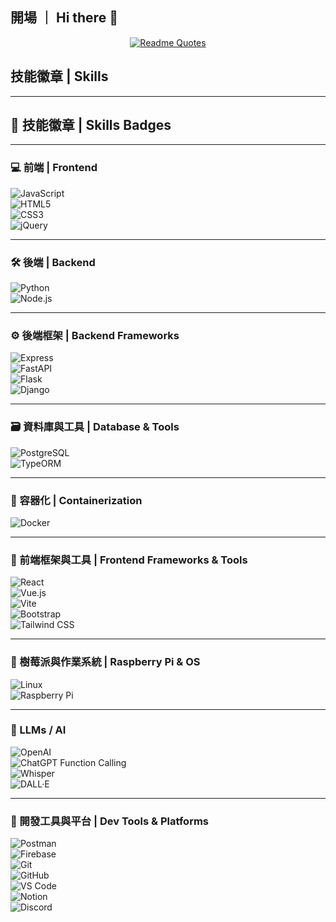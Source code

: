 ## 開場 ｜ Hi there 👋

<div align="center">
  
[![Readme Quotes](https://quotes-github-readme.vercel.app/api?type=horizontal&theme=algolia&quote=沒有程式與咖啡的清晨，如同黯淡的黎明｜%20Morning%20without%20coding%20＆%20coffee%20is%20a%20dwindled%20Dawn)](https://github.com/piyushsuthar/github-readme-quotes)
  
</div>

## 技能徽章 | Skills  
***

## 🧠 技能徽章 | Skills Badges  
***

### 💻 前端 | Frontend  
![JavaScript](https://img.shields.io/badge/javascript-%23323330.svg?style=for-the-badge&logo=javascript&logoColor=%23F7DF1E)  
![HTML5](https://img.shields.io/badge/HTML5-E34F26.svg?style=for-the-badge&logo=html5&logoColor=white)  
![CSS3](https://img.shields.io/badge/CSS3-1572B6.svg?style=for-the-badge&logo=css3&logoColor=white)  
![jQuery](https://img.shields.io/badge/jquery-%230769AD.svg?style=for-the-badge&logo=jquery&logoColor=white)

---

### 🛠 後端 | Backend  
![Python](https://img.shields.io/badge/Python-3776AB.svg?style=for-the-badge&logo=python&logoColor=white)  
![Node.js](https://img.shields.io/badge/node.js-%23339933.svg?style=for-the-badge&logo=node.js&logoColor=white)

---

### ⚙️ 後端框架 | Backend Frameworks  
![Express](https://img.shields.io/badge/express.js-%23404d59.svg?style=for-the-badge)  
![FastAPI](https://img.shields.io/badge/fastapi-009688.svg?style=for-the-badge&logo=fastapi&logoColor=white)  
![Flask](https://img.shields.io/badge/flask-%23000.svg?style=for-the-badge&logo=flask&logoColor=white)  
![Django](https://img.shields.io/badge/django-%23092E20.svg?style=for-the-badge&logo=django&logoColor=white)

---

### 🗃 資料庫與工具 | Database & Tools  
![PostgreSQL](https://img.shields.io/badge/postgresql-%23336791.svg?style=for-the-badge&logo=postgresql&logoColor=white)  
![TypeORM](https://img.shields.io/badge/typeorm-%23007ACC.svg?style=for-the-badge&logo=typeorm&logoColor=white)

---

### 🐳 容器化 | Containerization  
![Docker](https://img.shields.io/badge/docker-%230db7ed.svg?style=for-the-badge&logo=docker&logoColor=white)

---

### 🎨 前端框架與工具 | Frontend Frameworks & Tools  
![React](https://img.shields.io/badge/React-61DAFB.svg?style=for-the-badge&logo=react&logoColor=black)  
![Vue.js](https://img.shields.io/badge/vuejs-%2335495e.svg?style=for-the-badge&logo=vuedotjs&logoColor=%234FC08D)  
![Vite](https://img.shields.io/badge/vite-%23646CFF.svg?style=for-the-badge&logo=vite&logoColor=white)  
![Bootstrap](https://img.shields.io/badge/bootstrap-%238511FA.svg?style=for-the-badge&logo=bootstrap&logoColor=white)  
![Tailwind CSS](https://img.shields.io/badge/Tailwind_CSS-06B6D4.svg?style=for-the-badge&logo=tailwind-css&logoColor=white)

---

### 🍓 樹莓派與作業系統 | Raspberry Pi & OS  
![Linux](https://img.shields.io/badge/linux-%23FCC624.svg?style=for-the-badge&logo=linux&logoColor=black)  
![Raspberry Pi](https://img.shields.io/badge/raspberry%20pi-A22846.svg?style=for-the-badge&logo=raspberrypi&logoColor=white)

---

### 🤖 LLMs / AI  
![OpenAI](https://img.shields.io/badge/OpenAI-412991.svg?style=for-the-badge&logo=openai&logoColor=white)  
![ChatGPT Function Calling](https://img.shields.io/badge/ChatGPT_Function_Calling-10A37F.svg?style=for-the-badge&logo=openai&logoColor=white)  
![Whisper](https://img.shields.io/badge/Whisper_by_OpenAI-5A57C9.svg?style=for-the-badge&logo=openai&logoColor=white)  
![DALL·E](https://img.shields.io/badge/DALL·E_by_OpenAI-78C5CC.svg?style=for-the-badge&logo=openai&logoColor=white)

---

### 🧰 開發工具與平台 | Dev Tools & Platforms  
![Postman](https://img.shields.io/badge/postman-%23FF6C37.svg?style=for-the-badge&logo=postman&logoColor=white)  
![Firebase](https://img.shields.io/badge/firebase-%23FFCA28.svg?style=for-the-badge&logo=firebase&logoColor=black)  
![Git](https://img.shields.io/badge/Git-F05032.svg?style=for-the-badge&logo=git&logoColor=white)  
![GitHub](https://img.shields.io/badge/GitHub-181717.svg?style=for-the-badge&logo=github&logoColor=white)  
![VS Code](https://img.shields.io/badge/VS_Code-007ACC.svg?style=for-the-badge&logo=visual-studio-code&logoColor=white)  
![Notion](https://img.shields.io/badge/Notion-000000.svg?style=for-the-badge&logo=notion&logoColor=white)  
![Discord](https://img.shields.io/badge/Discord-5865F2.svg?style=for-the-badge&logo=discord&logoColor=white)

<!--
**hsilan-sui/hsilan-sui** is a ✨ _special_ ✨ repository because its `README.md` (this file) appears on your GitHub profile.

Here are some ideas to get you started:

- 🔭 I’m currently working on ...
- 🌱 I’m currently learning ...
- 👯 I’m looking to collaborate on ...
- 🤔 I’m looking for help with ...
- 💬 Ask me about ...
- 📫 How to reach me: ...
- 😄 Pronouns: ...
- ⚡ Fun fact: ...
-->
